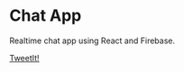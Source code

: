 # Chat App

Realtime chat app using React and Firebase.

<a href='https://tweetit-2a9fb.web.app/'>TweetIt!</a>

